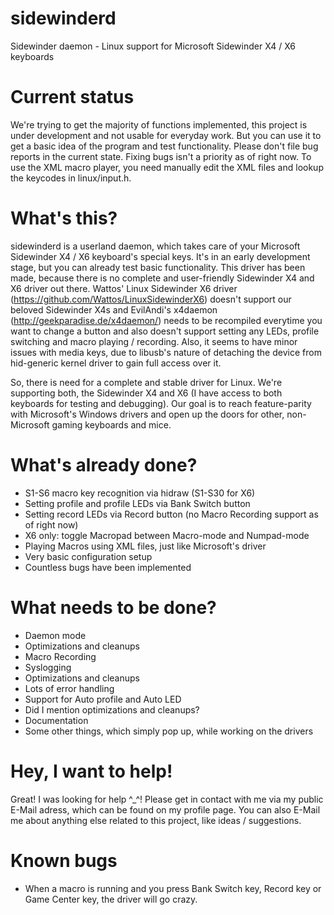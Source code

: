 sidewinderd
===========

Sidewinder daemon - Linux support for Microsoft Sidewinder X4 / X6 keyboards


Current status
==============

We're trying to get the majority of functions implemented, this project is under development and not usable for
everyday work. But you can use it to get a basic idea of the program and test functionality. Please don't file bug
reports in the current state. Fixing bugs isn't a priority as of right now. To use the XML macro player, you need
manually edit the XML files and lookup the keycodes in linux/input.h.


What's this?
============

sidewinderd is a userland daemon, which takes care of your Microsoft Sidewinder X4 / X6 keyboard's special keys.
It's in an early development stage, but you can already test basic functionality. This driver has been made, because
there is no complete and user-friendly Sidewinder X4 and X6 driver out there. Wattos' Linux Sidewinder X6 driver
(https://github.com/Wattos/LinuxSidewinderX6) doesn't support our beloved Sidewinder X4s and EvilAndi's x4daemon
(http://geekparadise.de/x4daemon/) needs to be recompiled everytime you want to change a button and also doesn't support
setting any LEDs, profile switching and macro playing / recording. Also, it seems to have minor issues with media keys,
due to libusb's nature of detaching the device from hid-generic kernel driver to gain full access over it.

So, there is need for a complete and stable driver for Linux. We're supporting both, the Sidewinder X4 and X6 (I have
access to both keyboards for testing and debugging). Our goal is to reach feature-parity with Microsoft's Windows drivers
and open up the doors for other, non-Microsoft gaming keyboards and mice.


What's already done?
====================

- S1-S6 macro key recognition via hidraw (S1-S30 for X6)
- Setting profile and profile LEDs via Bank Switch button
- Setting record LEDs via Record button (no Macro Recording support as of right now)
- X6 only: toggle Macropad between Macro-mode and Numpad-mode
- Playing Macros using XML files, just like Microsoft's driver
- Very basic configuration setup
- Countless bugs have been implemented


What needs to be done?
======================

- Daemon mode
- Optimizations and cleanups
- Macro Recording
- Syslogging
- Optimizations and cleanups
- Lots of error handling
- Support for Auto profile and Auto LED
- Did I mention optimizations and cleanups?
- Documentation
- Some other things, which simply pop up, while working on the drivers


Hey, I want to help!
====================

Great! I was looking for help ^_^! Please get in contact with me via my public E-Mail adress, which can be found on
my profile page. You can also E-Mail me about anything else related to this project, like ideas / suggestions.


Known bugs
==========

- When a macro is running and you press Bank Switch key, Record key or Game Center key, the driver will go crazy.
